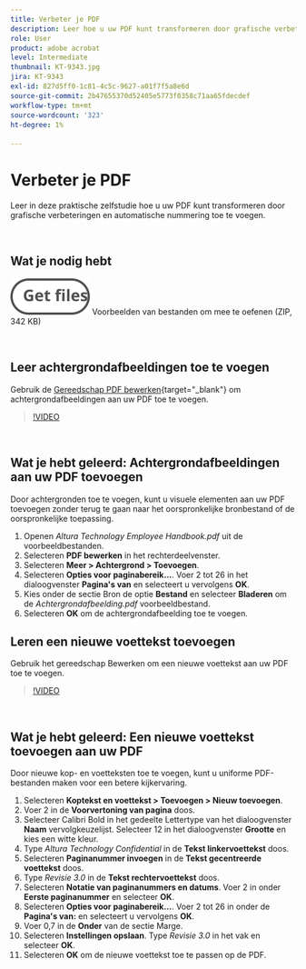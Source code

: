 ```yaml
---
title: Verbeter je PDF
description: Leer hoe u uw PDF kunt transformeren door grafische verbeteringen en automatische nummering toe te voegen
role: User
product: adobe acrobat
level: Intermediate
thumbnail: KT-9343.jpg
jira: KT-9343
exl-id: 827d5ff0-1c81-4c5c-9627-a01f7f5a8e6d
source-git-commit: 2b47655370d52405e5773f0358c71aa65fdecdef
workflow-type: tm+mt
source-wordcount: '323'
ht-degree: 1%

---
```


# Verbeter je PDF

Leer in deze praktische zelfstudie hoe u uw PDF kunt transformeren door grafische verbeteringen en automatische nummering toe te voegen.

<br>

## Wat je nodig hebt

[![Bestanden ophalen](../assets/Getfiles.svg)](../assets/Enhance.zip)
Voorbeelden van bestanden om mee te oefenen (ZIP, 342 KB)

<br>

## Leer achtergrondafbeeldingen toe te voegen

Gebruik de [Gereedschap PDF bewerken](https://www.adobe.com/nl/acrobat/online/pdf-editor.html){target="_blank"} om achtergrondafbeeldingen aan uw PDF toe te voegen.

>[!VIDEO](https://video.tv.adobe.com/v/338746?hidetitle=true)

<br>

## Wat je hebt geleerd: Achtergrondafbeeldingen aan uw PDF toevoegen

Door achtergronden toe te voegen, kunt u visuele elementen aan uw PDF toevoegen zonder terug te gaan naar het oorspronkelijke bronbestand of de oorspronkelijke toepassing.

1. Openen *Altura Technology Employee Handbook.pdf* uit de voorbeeldbestanden.
1. Selecteren **PDF bewerken** in het rechterdeelvenster.
1. Selecteren **Meer > Achtergrond > Toevoegen**.
1. Selecteren **Opties voor paginabereik...**.
Voer 2 tot 26 in het dialoogvenster **Pagina&#39;s van** en selecteert u vervolgens **OK**.
1. Kies onder de sectie Bron de optie **Bestand** en selecteer **Bladeren** om de *Achtergrondafbeelding.pdf* voorbeeldbestand.
1. Selecteren **OK** om de achtergrondafbeelding toe te voegen.

## Leren een nieuwe voettekst toevoegen

Gebruik het gereedschap Bewerken om een nieuwe voettekst aan uw PDF toe te voegen.

>[!VIDEO](https://video.tv.adobe.com/v/338745?hidetitle=true)

<br>

## Wat je hebt geleerd: Een nieuwe voettekst toevoegen aan uw PDF

Door nieuwe kop- en voetteksten toe te voegen, kunt u uniforme PDF-bestanden maken voor een betere kijkervaring.

1. Selecteren **Koptekst en voettekst > Toevoegen > Nieuw toevoegen**.
1. Voer 2 in de **Voorvertoning van pagina** doos.
1. Selecteer Calibri Bold in het gedeelte Lettertype van het dialoogvenster **Naam** vervolgkeuzelijst.
Selecteer 12 in het dialoogvenster **Grootte** en kies een witte kleur.
1. Type *Altura Technology Confidential* in de **Tekst linkervoettekst** doos.
1. Selecteren **Paginanummer invoegen** in de **Tekst gecentreerde voettekst** doos.
1. Type *Revisie 3.0* in de **Tekst rechtervoettekst** doos.
1. Selecteren **Notatie van paginanummers en datums**.
Voer 2 in onder **Eerste paginanummer** en selecteer **OK**.
1. Selecteren **Opties voor paginabereik...**.
Voer 2 tot 26 in onder de **Pagina&#39;s van:** en selecteert u vervolgens **OK**.
1. Voer 0,7 in de **Onder** van de sectie Marge.
1. Selecteren **Instellingen opslaan**.
Type *Revisie 3.0* in het vak en selecteer **OK**.
1. Selecteren **OK** om de nieuwe voettekst toe te passen op de PDF.
